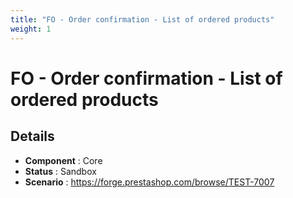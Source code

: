 ```yaml
---
title: "FO - Order confirmation - List of ordered products"
weight: 1
---
```


# FO - Order confirmation - List of ordered products
## Details
* **Component** : Core
* **Status** : Sandbox
* **Scenario** : https://forge.prestashop.com/browse/TEST-7007

